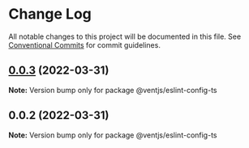# Change Log

All notable changes to this project will be documented in this file.
See [Conventional Commits](https://conventionalcommits.org) for commit guidelines.

## [0.0.3](https://github.com/ventjs/eslint-config/compare/v0.0.2...v0.0.3) (2022-03-31)

**Note:** Version bump only for package @ventjs/eslint-config-ts





## 0.0.2 (2022-03-31)

**Note:** Version bump only for package @ventjs/eslint-config-ts
